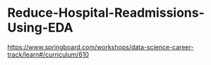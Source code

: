 # Reduce-Hospital-Readmissions-Using-EDA
https://www.springboard.com/workshops/data-science-career-track/learn#/curriculum/610

